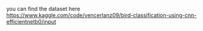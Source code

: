 you can find the dataset here
https://www.kaggle.com/code/vencerlanz09/bird-classification-using-cnn-efficientnetb0/input
